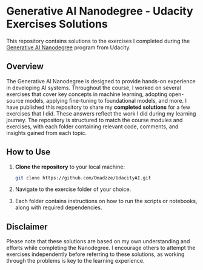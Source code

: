 # Generative AI Nanodegree - Udacity Exercises Solutions

This repository contains solutions to the exercises I completed during the [Generative AI Nanodegree](https://www.udacity.com/course/generative-ai--nd608) program from Udacity.

## Overview

The Generative AI Nanodegree is designed to provide hands-on experience in developing AI systems. Throughout the course, I worked on several exercises that cover key concepts in machine learning, adopting open-source models, applying fine-tuning to foundational models, and more. I have published this repository to share my **completed solutions** for a few exercises that I did. These answers reflect the work I did during my learning journey. The repository is structured to match the course modules and exercises, with each folder containing relevant code, comments, and insights gained from each topic.

## How to Use

1. **Clone the repository** to your local machine:

    ```bash
    git clone https://github.com/Omadzze/UdacityAI.git
    ```

2. Navigate to the exercise folder of your choice.

3. Each folder contains instructions on how to run the scripts or notebooks, along with required dependencies.

## Disclaimer

Please note that these solutions are based on my own understanding and efforts while completing the Nanodegree. I encourage others to attempt the exercises independently before referring to these solutions, as working through the problems is key to the learning experience.

